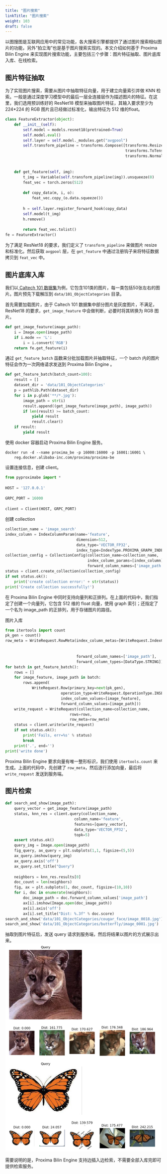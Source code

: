 ```yaml
---
title: "图片搜索"
linkTitle: "图片搜索"
weight: 103
draft: false
---
```


以图搜图是互联网应用中的常见功能，各大搜索引擎都提供了通过图片搜索相似图片的功能，另外“拍立淘”也是基于图片搜索实现的。本文介绍如何基于 Proxima Bilin Engine 来实现图片搜索功能，主要包括三个步骤：图片特征抽取、图片底库入库、在线检索。

## 图片特征抽取
为了实现图片搜索，需要从图片中抽取特征向量，用于建立向量索引并做 KNN 检索。一般是通过深度学习模型中的最后一层全连接层作为描述图片的特征。在这里，我们选用预训练好的 ResNet18 模型来抽取图片特征，其输入要求至少为 224*224 的 RGB 图片且已经做过标准化，输出特征为 512 维的float。
```python
class FeatureExtractor(object):
    def __init__(self):
        self.model = models.resnet18(pretrained=True)
        self.model.eval()
        self.layer = self.model._modules.get("avgpool")
        self.transform_pipeline = transforms.Compose([transforms.Resize((224, 224)),
                                                      transforms.ToTensor(),
                                                      transforms.Normalize(mean=[0.485, 0.456, 0.406],
                                                                           std=[0.229, 0.224, 0.225])])

    def get_feature(self, img):
        t_img = Variable(self.transform_pipeline(img)).unsqueeze(0)
        feat_vec = torch.zeros(512)

        def copy_data(m, i, o):
            feat_vec.copy_(o.data.squeeze())

        h = self.layer.register_forward_hook(copy_data)
        self.model(t_img)
        h.remove()

        return feat_vec.tolist()
fe = FeatureExtractor()
```
为了满足 ResNet18 的要求，我们定义了 `transform_pipeline` 来做图片 resize 和标准化。然后获取 `avgpool` 层，在 `get_feature` 中通过注册钩子来将特征数据拷贝到 `feat_vec` 中。

## 图片底库入库
我们以[ Caltech 101 数据集](http://www.vision.caltech.edu/Image_Datasets/Caltech101/)为例，它包含101类的图片，每一类包括50张左右的图片。图片预先下载解压到 `data/101_ObjectCategories` 目录。

首先需要加载图片，由于 Caltech 101 数据集中部分图片是灰度图片，不满足，ResNet18 的要求，`get_image_feature` 中会做判断，必要时将其转换为 RGB 图片。
```python
def get_image_feature(image_path):
    i = Image.open(image_path)
    if i.mode == 'L':
        i = i.convert('RGB')
    return fe.get_feature(i)
```

通过 `get_feature_batch` 函数来分批加载图片并抽取特征，一个 batch 内的图片特征会作为一次网络请求发送到 Proxima Bilin Engine 。
```python
def get_feature_batch(batch_count=100):
    result = []
    dataset_dir = 'data/101_ObjectCategories'
    p = pathlib.Path(dataset_dir)
    for i in p.glob('**/*.jpg'):
        image_path = str(i)
        result.append((get_image_feature(image_path), image_path))
        if len(result) >= batch_count:
            yield result
            result.clear()
    if result:
        yield result
```

使用 docker 容器启动 Proxima Bilin Engine 服务。
```shell
docker run -d --name proxima_be -p 16000:16000 -p 16001:16001 \
    reg.docker.alibaba-inc.com/proxima/proxima-be
```

设置连接信息，创建 client。
```python
from pyproximabe import *

HOST = '127.0.0.1'

GRPC_PORT = 16000

client = Client(HOST, GRPC_PORT)
```

创建 collection
```python
collection_name = 'image_search'
index_column = IndexColumnParam(name='feature',
                                dimension=512,
                                data_type='VECTOR_FP32',
                                index_type=IndexType.PROXIMA_GRAPH_INDEX)
collection_config = CollectionConfig(collection_name=collection_name,
                                     index_column_params=[index_column],
                                     forward_column_names=['image_path'])
status = client.create_collection(collection_config)
if not status.ok():
    print('create collection error:' + str(status))
print('Create collection successfully!')
```
在 Proxima Bilin Engine 中同时支持向量列和正排列。在上面的代码中，我们指定了创建一个向量列，它包含 512 维的 float 向量，使用 graph 索引；还指定了一个名为 image_path 的正排列，用于存储图片的路径。

图片入库
```python
from itertools import count
pk_gen = count()
row_meta = WriteRequest.RowMeta(index_column_metas=[WriteRequest.IndexColumnMeta(name='feature',
                                                                                 data_type='VECTOR_FP32',
                                                                                 dimension=512)],
                                forward_column_names=['image_path'],
                                forward_column_types=[DataType.STRING])
for batch in get_feature_batch():
    rows = []
    for image_feature, image_path in batch:
        rows.append(
            WriteRequest.Row(primary_key=next(pk_gen),
                         operation_type=WriteRequest.OperationType.INSERT,
                         index_column_values=[image_feature],
                         forward_column_values=[image_path]))
    write_request = WriteRequest(collection_name=collection_name,
                             rows=rows,
                             row_meta=row_meta)
    status = client.write(write_request)
    if not status.ok():
        print('Fails, err=%s' % status)
        break
    print('.', end='')
print('write done')
```
Proxima Bilin Engine 要求向量有唯一整形标识，我们使用 `itertools.count` 来生成。上面的代码中，先创建了 `row_meta`，然后逐行添加向量，最后将 `write_request` 发送到服务端。

## 图片检索
```python
def search_and_show(image_path):
    query_vector = get_image_feature(image_path)
    status, knn_res = client.query(collection_name,
                               column_name='feature',
                               features=[query_vector],
                               data_type='VECTOR_FP32',
                               topk=5)
    assert status.ok()
    query_img = Image.open(image_path)
    fig_query, ax_query = plt.subplots(1,1, figsize=(5,5))
    ax_query.imshow(query_img)
    ax_query.axis('off')
    ax_query.set_title("Query")

    neighbors = knn_res.results[0]
    doc_count = len(neighbors)
    fig, ax = plt.subplots(1, doc_count, figsize=(10,10))
    for i, doc in enumerate(neighbors):
        doc_image_path = doc.forward_column_values['image_path']
        ax[i].imshow(Image.open(doc_image_path))
        ax[i].axis('off')
        ax[i].set_title("Dist: %.3f" % doc.score)
search_and_show('data/101_ObjectCategories/cougar_face/image_0018.jpg')
search_and_show('data/101_ObjectCategories/butterfly/image_0001.jpg')
```
抽取到图片特征后，发送 query 请求到服务端，然后将结果以图片的方式展示出来。
![](/images/image_search_result.jpg)

需要说明的是，Proxima Bilin Engine 支持边插入边检索，不需要全部入库完即可提供检索服务。



